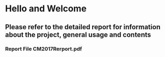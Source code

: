 
# Hello and Welcome

## Please refer to the detailed report for information about the project, general usage and contents

### Report File CM2017Rerport.pdf
